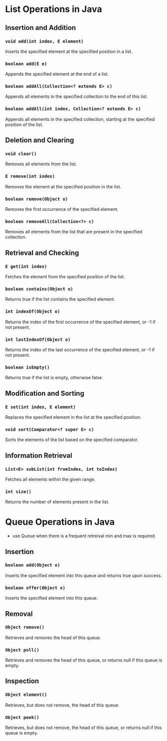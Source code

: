 # List Operations in Java

## Insertion and Addition

### `void add(int index, E element)`
Inserts the specified element at the specified position in a list.

### `boolean add(E e)`
Appends the specified element at the end of a list.

### `boolean addAll(Collection<? extends E> c)`
Appends all elements in the specified collection to the end of this list.

### `boolean addAll(int index, Collection<? extends E> c)`
Appends all elements in the specified collection, starting at the specified position of the list.

## Deletion and Clearing

### `void clear()`
Removes all elements from the list.

### `E remove(int index)`
Removes the element at the specified position in the list.

### `boolean remove(Object o)`
Removes the first occurrence of the specified element.

### `boolean removeAll(Collection<?> c)`
Removes all elements from the list that are present in the specified collection.

## Retrieval and Checking

### `E get(int index)`
Fetches the element from the specified position of the list.

### `boolean contains(Object o)`
Returns true if the list contains the specified element.

### `int indexOf(Object o)`
Returns the index of the first occurrence of the specified element, or -1 if not present.

### `int lastIndexOf(Object o)`
Returns the index of the last occurrence of the specified element, or -1 if not present.

### `boolean isEmpty()`
Returns true if the list is empty, otherwise false.

## Modification and Sorting

### `E set(int index, E element)`
Replaces the specified element in the list at the specified position.

### `void sort(Comparator<? super E> c)`
Sorts the elements of the list based on the specified comparator.

## Information Retrieval

### `List<E> subList(int fromIndex, int toIndex)`
Fetches all elements within the given range.

### `int size()`
Returns the number of elements present in the list.


# Queue Operations in Java

 - use Queue when there is a frequent retreival min and max is required.

## Insertion

### `boolean add(Object o)`
Inserts the specified element into this queue and returns true upon success.

### `boolean offer(Object o)`
Inserts the specified element into this queue.

## Removal

### `Object remove()`
Retrieves and removes the head of this queue.

### `Object poll()`
Retrieves and removes the head of this queue, or returns null if this queue is empty.

## Inspection

### `Object element()`
Retrieves, but does not remove, the head of this queue.

### `Object peek()`
Retrieves, but does not remove, the head of this queue, or returns null if this queue is empty.
